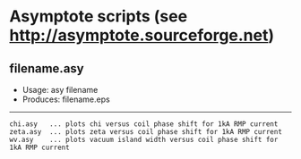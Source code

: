 # Asymptote scripts (see http://asymptote.sourceforge.net)

## filename.asy
- Usage:	    asy filename
- Produces:   filename.eps
---

	chi.asy	  ... plots chi versus coil phase shift for 1kA RMP current
	zeta.asy  ... plots zeta versus coil phase shift for 1kA RMP current
	wv.asy	  ... plots vacuum island width versus coil phase shift for 1kA RMP current

